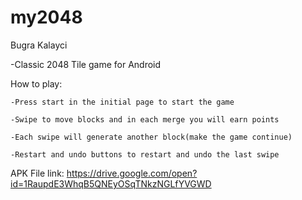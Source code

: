 # my2048
Bugra Kalayci

-Classic 2048 Tile game for Android

How to play:

    -Press start in the initial page to start the game

    -Swipe to move blocks and in each merge you will earn points

    -Each swipe will generate another block(make the game continue)

    -Restart and undo buttons to restart and undo the last swipe

APK File link: https://drive.google.com/open?id=1RaupdE3WhqB5QNEyOSqTNkzNGLfYVGWD
